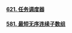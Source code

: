





#### [621. 任务调度器](https://leetcode-cn.com/problems/task-scheduler/)

#### [581. 最短无序连续子数组](https://leetcode-cn.com/problems/shortest-unsorted-continuous-subarray/)

